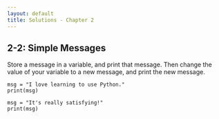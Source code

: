 ```yaml
---
layout: default
title: Solutions - Chapter 2
---
```


2-2: Simple Messages
---

Store a message in a variable, and print that message. Then change the value of your variable to a new message, and print the new message.

    msg = "I love learning to use Python."
    print(msg)

    msg = "It's really satisfying!"
    print(msg)